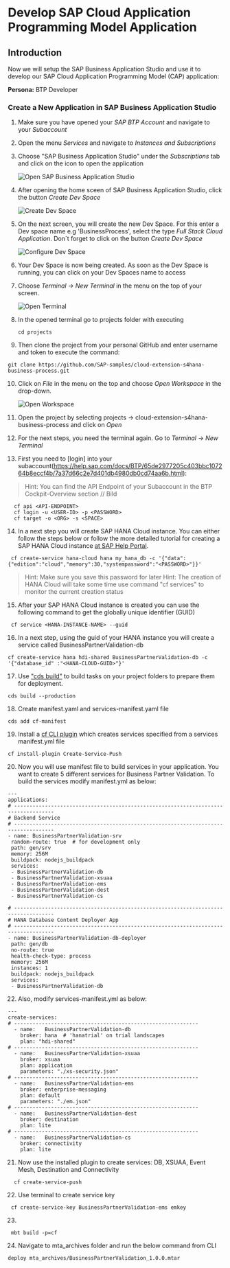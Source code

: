 # Develop SAP Cloud Application Programming Model Application

## Introduction

Now we will setup the SAP Business Application Studio and use it to develop our SAP Cloud Application Programming Model (CAP) application:

**Persona:** BTP Developer

### Create a New Application in SAP Business Application Studio

1.	Make sure you have opened your *SAP BTP Account* and navigate to your *Subaccount* 
   
2.	Open the menu *Services* and navigate to *Instances and Subscriptions*
   
3.	Choose "SAP Business Application Studio" under the *Subscriptions* tab and click on the icon to open the application
     
     ![Open SAP Business Application Studio](./images/dev-cap-app-1.png)
 
4.	 After opening the home sceen of SAP Business Application Studio, click the button *Create Dev Space*

     ![Create Dev Space](./images/dev-cap-app-3.png)
 
5.	On the next screen, you will create the new Dev Space. For this enter a Dev space name e.g 'BusinessProcess', select the type *Full Stack Cloud Application*.
    Don´t forget to click on the button *Create Dev Space*

      ![Configure Dev Space](./images/dev-cap-app-4.png)
      
 
6.	Your Dev Space is now being created. As soon as the Dev Space is running, you can click on your Dev Spaces name to access

7.	Choose *Terminal -> New Terminal* in the menu on the top of your screen.

    ![Open Terminal](./images/dev-cap-app-5.png)
 
8. In the opened terminal go to projects folder with executing
   
   ``` 
   cd projects
   ``` 
 
9.	 Then clone the project from your personal GitHub and enter username and token to execute the command: 
   ``` 
   git clone https://github.com/SAP-samples/cloud-extension-s4hana-business-process.git
   ``` 
 
10.	Click on *File* in the menu on the top and choose *Open Workspace* in the drop-down.

    ![Open Workspace](./images/dev-cap-app-7.png)
 
11.	 Open the project by selecting projects -> cloud-extension-s4hana-business-process and click on *Open*
 
12. For the next steps, you need the terminal again. Go to *Terminal* -> *New Terminal*
     
13. First you need to [login] into your subaccount(https://help.sap.com/docs/BTP/65de2977205c403bbc107264b8eccf4b/7a37d66c2e7d401db4980db0cd74aa6b.html):
> Hint: You can find the API Endpoint of your Subaccount in the BTP Cockpit-Overview section
 // Bild
 
  ``` 
    cf api <API-ENDPOINT>
    cf login -u <USER-ID> -p <PASSWORD>
    cf target -o <ORG> -s <SPACE>
  ```
         

14. In a next step you will create SAP HANA Cloud instance. You can either follow the steps below or follow the more detailed tutorial for creating a SAP HANA Cloud instance [at SAP Help Portal](https://help.sap.com/docs/HANA_CLOUD/db19c7071e5f4101837e23f06e576495/03982b3b93664f089b084713285e3c81.html?locale=en-US&state=DRAFT&version=2020_04_QRC).

 ```
  cf create-service hana-cloud hana my_hana_db -c '{"data":{"edition":"cloud","memory":30,"systempassword":"<PASSWORD>"}}'
 ```
 > Hint: Make sure you save this password for later
 > Hint: The creation of HANA Cloud will take some time use command "cf services" to monitor the current creation status

15. After your SAP HANA Cloud instance is created you can use the following command to get the globally unique identifier (GUID)
  ``` 
   cf service <HANA-INSTANCE-NAME> --guid
  ``` 

16. In a next step, using the guid of your HANA instance you will create a service called BusinessPartnerValidation-db

  ```  
  cf create-service hana hdi-shared BusinessPartnerValidation-db -c '{"database_id" :"<HANA-CLOUD-GUID>"}'
  ``` 
  
17. Use ["cds build"](https://cap.cloud.sap/docs/guides/deployment/custom-builds) to build tasks on your project folders to prepare them for deployment.

  ```
  cds build --production
  ```
  
18. Create manifest.yaml and services-manifest.yaml file

   ```
   cds add cf-manifest
   ```
  
19. Install a [cf CLI plugin](https://github.com/dawu415/CF-CLI-Create-Service-Push-Plugin) which creates services specified from a services manifest.yml file 

  ```	
  cf install-plugin Create-Service-Push
  ```   
    
20.  Now you will use manifest file to build services in your application. You want to create 5 different services for Business Partner Validation. To build the services modify manifest.yml as below:

 ```
---
applications:
# -----------------------------------------------------------------------------------
# Backend Service
# -----------------------------------------------------------------------------------
- name: BusinessPartnerValidation-srv
  random-route: true  # for development only
  path: gen/srv
  memory: 256M
  buildpack: nodejs_buildpack
  services:
  - BusinessPartnerValidation-db
  - BusinessPartnerValidation-xsuaa
  - BusinessPartnerValidation-ems
  - BusinessPartnerValidation-dest
  - BusinessPartnerValidation-cs

# -----------------------------------------------------------------------------------
# HANA Database Content Deployer App
# -----------------------------------------------------------------------------------
- name: BusinessPartnerValidation-db-deployer
  path: gen/db
  no-route: true
  health-check-type: process
  memory: 256M
  instances: 1
  buildpack: nodejs_buildpack
  services:
  - BusinessPartnerValidation-db

```

22. Also, modify services-manifest.yml as below:

```
---
create-services:
# ------------------------------------------------------------
  - name:   BusinessPartnerValidation-db
    broker: hana  # 'hanatrial' on trial landscapes
    plan: "hdi-shared"
# ------------------------------------------------------------
  - name:   BusinessPartnerValidation-xsuaa
    broker: xsuaa
    plan: application
    parameters: "./xs-security.json"
# ------------------------------------------------------------
  - name:   BusinessPartnerValidation-ems
    broker: enterprise-messaging
    plan: default
    parameters: "./em.json"
# ------------------------------------------------------------
  - name:   BusinessPartnerValidation-dest
    broker: destination
    plan: lite
# ------------------------------------------------------------
  - name:   BusinessPartnerValidation-cs
    broker: connectivity
    plan: lite
```

 21. Now use the installed plugin to create services: DB, XSUAA, Event Mesh, Destination and Connectivity
 
```
  cf create-service-push
```

 22. Use terminal to create service key
 
 ```
  cf create-service-key BusinessPartnerValidation-ems emkey
```   
 23. 
```
 mbt build -p=cf 
```

 24. Navigate to mta_archives folder and run the below command from CLI
 
  ```
  deploy mta_archives/BusinessPartnerValidation_1.0.0.mtar
  ``` 
               
